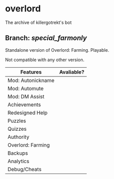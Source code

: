 # overlord
The archive of killergotrekt's bot

## Branch: *special_farmonly*
Standalone version of Overlord: Farming. Playable.

Not compatible with any other version.

Features | Avaliable?
------------ | -------------
Mod: Autonickname | 
Mod: Automute | 
Mod: DM Assist |
Achievements | 
Redesigned Help | 
Puzzles |
Quizzes |
Authority | 
Overlord: Farming | 
Backups |
Analytics |
Debug/Cheats |

